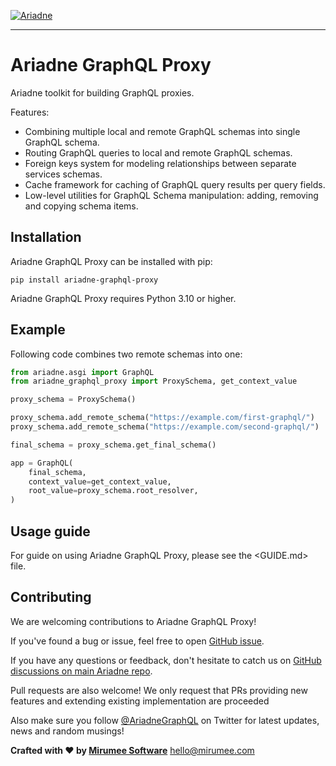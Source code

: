 [![Ariadne](https://ariadnegraphql.org/img/logo-horizontal-sm.png)](https://ariadnegraphql.org)

- - - - -

# Ariadne GraphQL Proxy

Ariadne toolkit for building GraphQL proxies.

Features:

- Combining multiple local and remote GraphQL schemas into single GraphQL schema.
- Routing GraphQL queries to local and remote GraphQL schemas.
- Foreign keys system for modeling relationships between separate services schemas.
- Cache framework for caching of GraphQL query results per query fields.
- Low-level utilities for GraphQL Schema manipulation: adding, removing and copying schema items.


## Installation

Ariadne GraphQL Proxy can be installed with pip:

```console
pip install ariadne-graphql-proxy
```

Ariadne GraphQL Proxy requires Python 3.10 or higher.


## Example

Following code combines two remote schemas into one:

```python
from ariadne.asgi import GraphQL
from ariadne_graphql_proxy import ProxySchema, get_context_value

proxy_schema = ProxySchema()

proxy_schema.add_remote_schema("https://example.com/first-graphql/")
proxy_schema.add_remote_schema("https://example.com/second-graphql/")

final_schema = proxy_schema.get_final_schema()

app = GraphQL(
    final_schema,
    context_value=get_context_value,
    root_value=proxy_schema.root_resolver,
)
```


## Usage guide

For guide on using Ariadne GraphQL Proxy, please see the <GUIDE.md> file.


## Contributing

We are welcoming contributions to Ariadne GraphQL Proxy!

If you've found a bug or issue, feel free to open [GitHub issue](https://github.com/mirumee/ariadne-graphql-proxy/issues).

If you have any questions or feedback, don't hesitate to catch us on [GitHub discussions on main Ariadne repo](https://github.com/mirumee/ariadne/discussions/).

Pull requests are also welcome! We only request that PRs providing new features and extending existing implementation are proceeded 

Also make sure you follow [@AriadneGraphQL](https://twitter.com/AriadneGraphQL) on Twitter for latest updates, news and random musings!

**Crafted with ❤️ by [Mirumee Software](http://mirumee.com)**
hello@mirumee.com